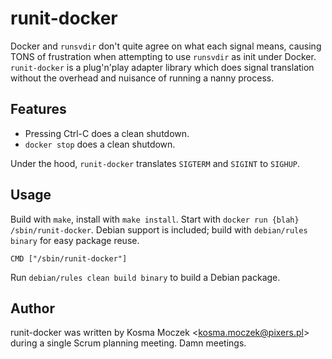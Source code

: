 # runit-docker

Docker and `runsvdir` don't quite agree on what each signal means, causing
TONS of frustration when attempting to use `runsvdir` as init under Docker.
`runit-docker` is a plug'n'play adapter library which does signal translation
without the overhead and nuisance of running a nanny process.

## Features

* Pressing Ctrl-C does a clean shutdown.
* `docker stop` does a clean shutdown.

Under the hood, `runit-docker` translates `SIGTERM` and `SIGINT` to `SIGHUP`.

## Usage

Build with `make`, install with `make install`. Start with `docker run {blah} /sbin/runit-docker`.
Debian support is included; build with `debian/rules binary` for easy package reuse.

```
CMD ["/sbin/runit-docker"]
```

Run `debian/rules clean build binary` to build a Debian package.

## Author

runit-docker was written by Kosma Moczek &lt;kosma.moczek@pixers.pl&gt; during a single Scrum
planning meeting. Damn meetings.
